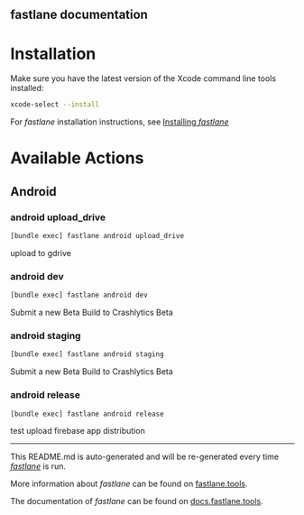 fastlane documentation
----

# Installation

Make sure you have the latest version of the Xcode command line tools installed:

```sh
xcode-select --install
```

For _fastlane_ installation instructions, see [Installing _fastlane_](https://docs.fastlane.tools/#installing-fastlane)

# Available Actions

## Android

### android upload_drive

```sh
[bundle exec] fastlane android upload_drive
```

upload to gdrive

### android dev

```sh
[bundle exec] fastlane android dev
```

Submit a new Beta Build to Crashlytics Beta

### android staging

```sh
[bundle exec] fastlane android staging
```

Submit a new Beta Build to Crashlytics Beta

### android release

```sh
[bundle exec] fastlane android release
```

test upload firebase app distribution

----

This README.md is auto-generated and will be re-generated every time [_fastlane_](https://fastlane.tools) is run.

More information about _fastlane_ can be found on [fastlane.tools](https://fastlane.tools).

The documentation of _fastlane_ can be found on [docs.fastlane.tools](https://docs.fastlane.tools).
